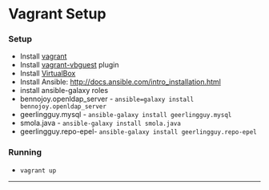 # Vagrant Setup

### Setup
* Install [vagrant]
 * Install [vagrant-vbguest] plugin
* Install [VirtualBox]
* Install Ansible: http://docs.ansible.com/intro_installation.html
* install ansible-galaxy roles
 * bennojoy.openldap_server - `ansible=galaxy install bennojoy.openldap_server`
 * geerlingguy.mysql - `ansible-galaxy install geerlingguy.mysql`
 * smola.java - `ansible-galaxy install smola.java`
 * geerlingguy.repo-epel- `ansible-galaxy install geerlingguy.repo-epel`

### Running
* `vagrant up`

---
[vagrant]:https://www.vagrantup.com
[vagrant-vbguest]:https://github.com/dotless-de/vagrant-vbguest
[VirtualBox]:https://www.virtualbox.org
